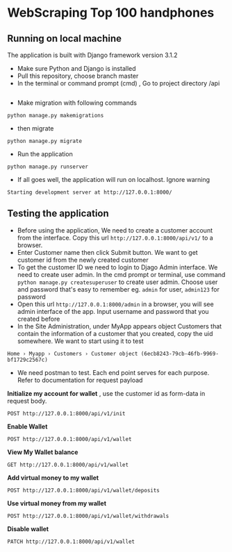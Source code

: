 # WebScraping Top 100 handphones 

## Running on local machine
The application is built with Django framework version 3.1.2
* Make sure Python and Django is installed
* Pull this repository, choose branch master
* In the terminal or command prompt (cmd) , Go to project directory /api 
```cd api
```
* Make migration with following commands
```
python manage.py makemigrations
```
* then migrate
```
python manage.py migrate
```
* Run the application
```
python manage.py runserver
```
* If all goes well, the application will run on localhost. Ignore warning
```
Starting development server at http://127.0.0.1:8000/
```


## Testing the application
* Before using the application, We need to create a customer account from the interface. Copy this url `http://127.0.0.1:8000/api/v1/` to a browser. 
* Enter Customer name then click Submit button. We want to get customer id from the newly created customer
* To get the customer ID we need to login to Djago Admin interface. We need to create user admin. In the cmd prompt or terminal, use command `python manage.py createsuperuser` to create user admin. Choose user and password that's easy to remember eg. `admin` for user, `admin123` for password
* Open this url `http://127.0.0.1:8000/admin` in a browser, you will see admin interface of the app. Input username and password that you created before
* In the Site Administration, under MyApp appears object Customers that contain the information of a customer that you created, copy the uid somewhere. We want to start using it to test
```
Home › Myapp › Customers › Customer object (6ecb8243-79cb-46fb-9969-bf1729c2567c)
```
* We need postman to test. Each end point serves for each purpose. Refer to documentation for request payload

**Initialize my account for wallet**  , use the customer id as form-data in request body.
```
POST http://127.0.0.1:8000/api/v1/init
```

**Enable Wallet**
```
POST http://127.0.0.1:8000/api/v1/wallet
```

**View My Wallet balance**
```
GET http://127.0.0.1:8000/api/v1/wallet
```

**Add virtual money to my wallet**
```
POST http://127.0.0.1:8000/api/v1/wallet/deposits
```

**Use virtual money from my wallet**
```
POST http://127.0.0.1:8000/api/v1/wallet/withdrawals
```

**Disable wallet**
```
PATCH http://127.0.0.1:8000/api/v1/wallet
```
